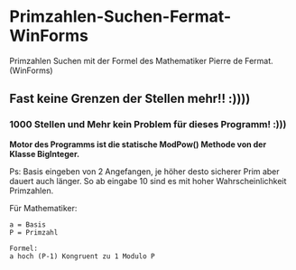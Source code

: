 # Primzahlen-Suchen-Fermat-WinForms

Primzahlen Suchen mit der Formel des Mathematiker Pierre de Fermat. (WinForms)

## Fast keine Grenzen der Stellen mehr!! :))))

### 1000 Stellen und Mehr kein Problem für dieses Programm! :)))

**Motor des Programms ist die statische ModPow() Methode von der Klasse BigInteger.**

Ps: Basis eingeben von 2 Angefangen, je höher desto sicherer Prim aber dauert auch länger.
So ab eingabe 10 sind es mit hoher Wahrscheinlichkeit Primzahlen.

Für Mathematiker:
```
a = Basis
P = Primzahl

Formel:    
a hoch (P-1) Kongruent zu 1 Modulo P

```
